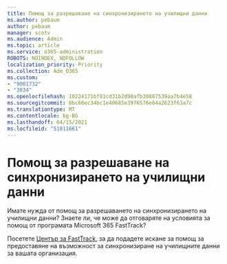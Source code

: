 ```yaml
---
title: Помощ за разрешаване на синхронизирането на училищни данни
ms.author: pebaum
author: pebaum
manager: scotv
ms.audience: Admin
ms.topic: article
ms.service: o365-administration
ROBOTS: NOINDEX, NOFOLLOW
localization_priority: Priority
ms.collection: Adm_O365
ms.custom:
- "9001732"
- "3834"
ms.openlocfilehash: 10224171bf81cd31b2d90afb30887539aa7b4e58
ms.sourcegitcommit: 8bc60ec34bc1e40685e3976576e04a2623f63a7c
ms.translationtype: MT
ms.contentlocale: bg-BG
ms.lasthandoff: 04/15/2021
ms.locfileid: "51811661"
---
```

# <a name="help-enabling-school-data-sync"></a>Помощ за разрешаване на синхронизирането на училищни данни

Имате нужда от помощ за разрешаването на синхронизирането на училищни данни? Знаете ли, че може да отговаряте на условията за помощ от програмата Microsoft 365 FastTrack?

Посетете [Център за FastTrack](https://www.microsoft.com/fasttrack), за да подадете искане за помощ за предоставяне на възможност за синхронизиране на училищните данни за вашата организация.
